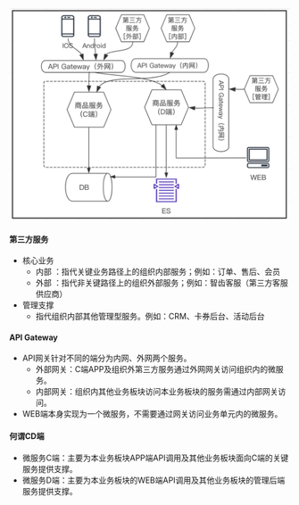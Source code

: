  

![CD模型-微服务面向不同端的设计思考](https://github.com/2020-GFJY/2020-GFJY.github.io/blob/master/_posts/images/CD%E6%A8%A1%E5%9E%8B.png)   

#### 第三方服务

- 核心业务
  - 内部 ：指代关键业务路径上的组织内部服务；例如：订单、售后、会员
  - 外部 ：指代非关键路径上的组织外部服务；例如：智齿客服（第三方客服供应商）
- 管理支撑
  - 指代组织内部其他管理型服务。例如：CRM、卡券后台、活动后台

#### API Gateway

- API网关针对不同的端分为内网、外网两个服务。
  - 外部网关：C端APP及组织外第三方服务通过外网网关访问组织内的微服务。
  - 内部网关：组织内其他业务板块访问本业务板块的服务需通过内部网关访问。
- WEB端本身实现为一个微服务，不需要通过网关访问业务单元内的微服务。

#### 何谓CD端

- 微服务C端：主要为本业务板块APP端API调用及其他业务板块面向C端的关键服务提供支撑。
- 微服务D端：主要为本业务板块的WEB端API调用及其他业务板块的管理后端服务提供支撑。

